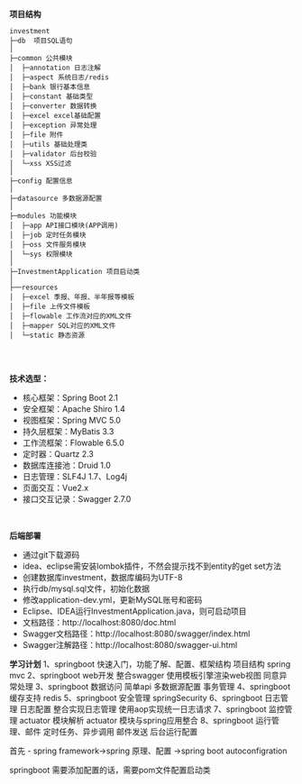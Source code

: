 **项目结构**
```
investment
├─db  项目SQL语句
│
├─common 公共模块
│  ├─annotation 日志注解
│  ├─aspect 系统日志/redis
│  ├─bank 银行基本信息
│  ├─constant 基础类型
│  ├─converter 数据转换
│  ├─excel excel基础配置
│  ├─exception 异常处理
│  ├─file 附件
│  ├─utils 基础处理类
│  ├─validator 后台校验
│  └─xss XSS过滤
│ 
├─config 配置信息
│ 
├─datasource 多数据源配置
│ 
├─modules 功能模块
│  ├─app API接口模块(APP调用)
│  ├─job 定时任务模块
│  ├─oss 文件服务模块
│  └─sys 权限模块
│ 
├─InvestmentApplication 项目启动类
│  
├──resources 
│  ├─excel 季报、年报、半年报等模板
│  ├─file 上传文件模板
│  ├─flowable 工作流对应的XML文件
│  ├─mapper SQL对应的XML文件
│  └─static 静态资源


```
<br> 

**技术选型：**
- 核心框架：Spring Boot 2.1
- 安全框架：Apache Shiro 1.4
- 视图框架：Spring MVC 5.0
- 持久层框架：MyBatis 3.3
- 工作流框架：Flowable 6.5.0
- 定时器：Quartz 2.3
- 数据库连接池：Druid 1.0
- 日志管理：SLF4J 1.7、Log4j
- 页面交互：Vue2.x
- 接口交互记录：Swagger 2.7.0
<br>


**后端部署**
- 通过git下载源码
- idea、eclipse需安装lombok插件，不然会提示找不到entity的get set方法
- 创建数据库investment，数据库编码为UTF-8
- 执行db/mysql.sql文件，初始化数据
- 修改application-dev.yml，更新MySQL账号和密码
- Eclipse、IDEA运行InvestmentApplication.java，则可启动项目
- 文档路径：http://localhost:8080/doc.html
- Swagger文档路径：http://localhost:8080/swagger/index.html
- Swagger注解路径：http://localhost:8080/swagger-ui.html

**学习计划**
1、springboot 快速入门，功能了解、配置、框架结构
    项目结构
    spring mvc
2、springboot web开发
    整合swagger
    使用模板引擎渲染web视图
    同意异常处理
3、springboot 数据访问
    简单api
    多数据源配置
    事务管理
4、springboot 缓存支持
    redis
5、springboot 安全管理
    springSecurity
6、springboot 日志管理
    日志配置
    整合实现日志管理
    使用aop实现统一日志请求
7、springboot 监控管理
    actuator 模块解析
    actuator 模块与spring应用整合
8、springboot 运行管理、邮件
    定时任务、异步调用
    邮件发送
    后台运行配置


首先 - spring framework->spring 原理、配置 ->spring boot autoconfigration 

springboot 需要添加配置的话，需要pom文件配置启动类